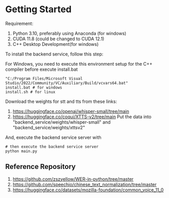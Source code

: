 # Getting Started
Requirement:
1. Python 3.10, preferably using Anaconda (for windows)
2. CUDA 11.8 (could be changed to CUDA 12.1)
3. C++ Desktop Development(for windows)

To install the backend service, follow this step:

For Windows, you need to execute this environment setup for the C++ compiler before execute install.bat
```
"C:/Program Files/Microsoft Visual Studio/2022/Community/VC/Auxiliary/Build/vcvars64.bat"
install.bat # for windows
install.sh # for linux
```
Download the weights for stt and tts from these links:
1. https://huggingface.co/openai/whisper-small/tree/main 
2. https://huggingface.co/coqui/XTTS-v2/tree/main
Put the data into "backend_service/weights/whisper-small" and "backend_service/weights/xttsv2"

And, execute the backend service server with 
```
# then execute the backend service server
python main.py
```

## Reference Repository
1. https://github.com/zszyellow/WER-in-python/tree/master 
2. https://github.com/speechio/chinese_text_normalization/tree/master 
3. https://huggingface.co/datasets/mozilla-foundation/common_voice_11_0 